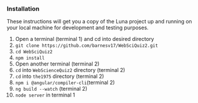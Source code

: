 ### Installation

These instructions will get you a copy of the Luna project up and running on your local machine for development and testing purposes.
1. Open a terminal (terminal 1) and cd into desired directory
2. `git clone https://github.com/barnesv17/WebSciQuiz2.git`
3. `cd WebSciQuiz2`
4. `npm install`
5. Open another terminal (terminal 2)
6. `cd` into `WebScienceQuiz2` directory (terminal 2)
7. `cd` into `the1975` directory (terminal 2)
8. `npm i @angular/compiler-cli`(terminal 2)
9. `ng build --watch` (terminal 2)
10. `node server` in terminal 1
